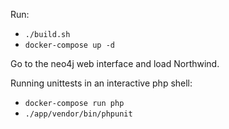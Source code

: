 Run:
- `./build.sh`
- `docker-compose up -d`

Go to the neo4j web interface and load Northwind.

Running unittests in an interactive php shell:
- `docker-compose run php`
- `./app/vendor/bin/phpunit`